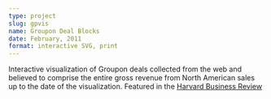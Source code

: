 ```yaml
---
type: project
slug: gpvis
name: Groupon Deal Blocks
date: February, 2011
format: interactive SVG, print
---
```

Interactive visualization of Groupon deals collected from the web and believed to comprise the entire gross revenue from North American sales up to the date of the visualization. Featured in the [Harvard Business Review](http://hbr.org/2011/07/vision-statement-deconstructing-the-groupon-phenomenon/)

